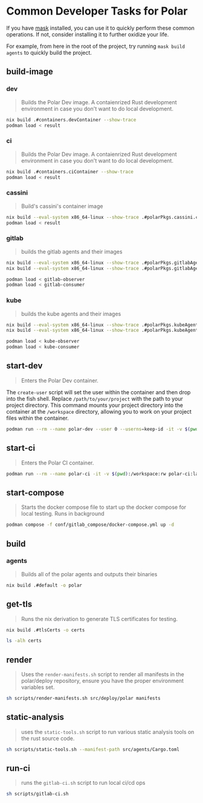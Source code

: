 # Common Developer Tasks for Polar
If you have [mask](https://github.com/jacobdeichert/mask) installed, you can use it to quickly perform these common operations.
If not, consider installing it to further oxidize your life.

For example, from here in the root of the project, try running `mask build agents` to quickly build the project.

## build-image

### dev
  > Builds the Polar Dev image. A contaienrized Rust development environment in case you don't want to do local development.
  ~~~sh
  nix build .#containers.devContainer --show-trace
  podman load < result
  ~~~

### ci
  > Builds the Polar Dev image. A contaienrized Rust development environment in case you don't want to do local development.
  ~~~sh
  nix build .#containers.ciContainer --show-trace
  podman load < result
  ~~~

### cassini
  > Build's cassini's container image

  ~~~sh
  nix build --eval-system x86_64-linux --show-trace .#polarPkgs.cassini.cassiniImage
  podman load < result
  ~~~

### gitlab
> builds the gitlab agents and their images
~~~sh
nix build --eval-system x86_64-linux --show-trace .#polarPkgs.gitlabAgent.observerImage -o gitlab-observer
nix build --eval-system x86_64-linux --show-trace .#polarPkgs.gitlabAgent.consumerImage -o gitlab-consumer

podman load < gitlab-observer
podman load < gitlab-consumer
~~~
### kube
> builds the kube agents and their  images
~~~sh
nix build --eval-system x86_64-linux --show-trace .#polarPkgs.kubeAgent.kubeObserverImage -o kube-observer
nix build --eval-system x86_64-linux --show-trace .#polarPkgs.kubeAgent.kubeConsumerImage -o kube-consumer

podman load < kube-observer
podman load < kube-consumer
~~~
## start-dev
> Enters the Polar Dev container.

The `create-user` script will set the user within the container and then
drop into the fish shell. Replace `/path/to/your/project` with the path to
your project directory. This command mounts your project directory into the
container at the `/workspace` directory, allowing you to work on your
project files within the container.


~~~sh
podman run --rm --name polar-dev --user 0 --userns=keep-id -it -v $(pwd):/workspace:rw -p 2222:2223 polar-dev:latest
~~~
## start-ci
> Enters the Polar CI container.

~~~sh
podman run --rm --name polar-ci -it -v $(pwd):/workspace:rw polar-ci:latest
~~~

## start-compose
> Starts the docker compose file to start up the docker compose for local testing. Runs in background

~~~sh
podman compose -f conf/gitlab_compose/docker-compose.yml up -d
~~~

## build

### agents
> Builds all of the polar agents and outputs their binaries
~~~sh
nix build .#default -o polar
~~~

## get-tls
  > Runs the nix derivation to generate TLS certificates for testing.

  ~~~sh
  nix build .#tlsCerts -o certs

  ls -alh certs
  ~~~

## render

> Uses the `render-manifests.sh` script to render all manifests in the polar/deploy repository, ensure you have the proper environment variables set.

~~~sh
sh scripts/render-manifests.sh src/deploy/polar manifests
~~~

## static-analysis
> uses the `static-tools.sh` script to run various static analysis tools on the rust source code.

~~~sh
sh scripts/static-tools.sh --manifest-path src/agents/Cargo.toml
~~~

## run-ci
> runs the `gitlab-ci.sh` script to run local ci/cd ops

~~~sh
sh scripts/gitlab-ci.sh
~~~
